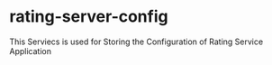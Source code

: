 # rating-server-config
This Serviecs is used for Storing the Configuration of Rating Service Application
